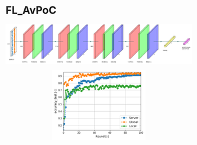 # FL_AvPoC

<p align="center">
  <img src="https://github.com/a-r2/FL_AvPoC/blob/main/NN_test.png"%/>
</p>

<p align="center">
  <img src="https://github.com/a-r2/FL_AvPoC/blob/main/Results_test.png" width=50% height=50%/>
</p>
